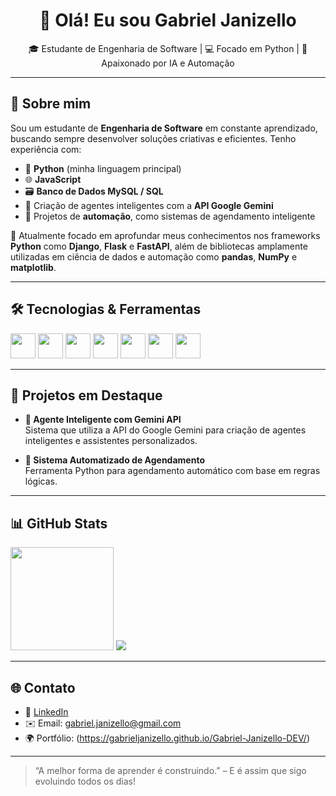 <h1 align="center">👋 Olá! Eu sou Gabriel Janizello</h1>

<p align="center">
🎓 Estudante de Engenharia de Software | 💻 Focado em Python | 🤖 Apaixonado por IA e Automação  
</p>

---

## 🚀 Sobre mim

Sou um estudante de **Engenharia de Software** em constante aprendizado, buscando sempre desenvolver soluções criativas e eficientes. Tenho experiência com:

- 🐍 **Python** (minha linguagem principal)
- 🌐 **JavaScript**
- 🗃️ **Banco de Dados MySQL / SQL**
- 🤖 Criação de agentes inteligentes com a **API Google Gemini**
- 🔁 Projetos de **automação**, como sistemas de agendamento inteligente

🎯 Atualmente focado em aprofundar meus conhecimentos nos frameworks **Python** como **Django**, **Flask** e **FastAPI**, além de bibliotecas amplamente utilizadas em ciência de dados e automação como **pandas**, **NumPy** e **matplotlib**.

---

## 🛠️ Tecnologias & Ferramentas

<p align="left">
  <img src="https://cdn.jsdelivr.net/gh/devicons/devicon/icons/python/python-original.svg" width="40" height="40"/>
  <img src="https://cdn.jsdelivr.net/gh/devicons/devicon/icons/javascript/javascript-original.svg" width="40" height="40"/>
  <img src="https://cdn.jsdelivr.net/gh/devicons/devicon/icons/mysql/mysql-original.svg" width="40" height="40"/>
  <img src="https://cdn.jsdelivr.net/gh/devicons/devicon/icons/pandas/pandas-original.svg" width="40" height="40"/>
  <img src="https://cdn.jsdelivr.net/gh/devicons/devicon/icons/numpy/numpy-original.svg" width="40" height="40"/>
  <img src="https://cdn.jsdelivr.net/gh/devicons/devicon/icons/flask/flask-original.svg" width="40" height="40"/>
  <img src="https://cdn.jsdelivr.net/gh/devicons/devicon/icons/django/django-plain.svg" width="40" height="40"/>
</p>


---

## 📌 Projetos em Destaque

- **🤖 Agente Inteligente com Gemini API**  
  Sistema que utiliza a API do Google Gemini para criação de agentes inteligentes e assistentes personalizados.

- **📅 Sistema Automatizado de Agendamento**  
  Ferramenta Python para agendamento automático com base em regras lógicas.

---

## 📊 GitHub Stats

<p align="left">
  <img src="https://github-readme-stats.vercel.app/api?username=GabrielJanizello&show_icons=true&theme=radical" height="165"/>
  <img src="https://github-readme-stats.vercel.app/api/top-langs/?username=GabrielJanizello&layout=compact&theme=radical"/>
</p>

---

## 🌐 Contato

- 💼 [LinkedIn](https://www.linkedin.com/in/gabriel-janizello)
- ✉️ Email: gabriel.janizello@gmail.com
- 🌍 Portfólio: (https://gabrieljanizello.github.io/Gabriel-Janizello-DEV/)

---

> “A melhor forma de aprender é construindo.” – E é assim que sigo evoluindo todos os dias!
